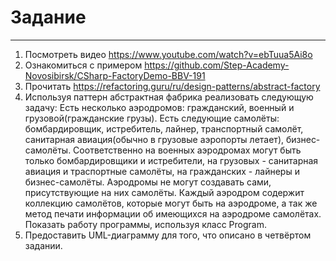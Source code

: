 # Задание
____
1. Посмотреть видео https://www.youtube.com/watch?v=ebTuua5Ai8o
2. Ознакомиться с примером https://github.com/Step-Academy-Novosibirsk/CSharp-FactoryDemo-BBV-191
3. Прочитать https://refactoring.guru/ru/design-patterns/abstract-factory
4. Используя паттерн абстрактная фабрика реализовать следующую задачу: Есть несколько аэродромов: гражданский, военный и грузовой(гражданские грузы). Есть следующие самолёты: бомбардировщик, истребитель, лайнер, транспортный самолёт, санитарная авиация(обычно в грузовые аэропорты летает), бизнес-самолёты. Соответственно на военных аэродромах могут быть только бомбардировщики и истребители, на грузовых - санитарная авиация и траспортные самолёты, на гражданских - лайнеры и бизнес-самолёты. Аэродромы не могут создавать сами, присутствующие на них самолёты. Каждый аэродром содержит коллекцию самолётов, которые могут быть на аэродроме, а так же метод печати информации об имеющихся на аэродроме самолётах. Показать работу программы, используя класс Program.
5. Предоставить UML-диаграмму для того, что описано в четвёртом задании.
